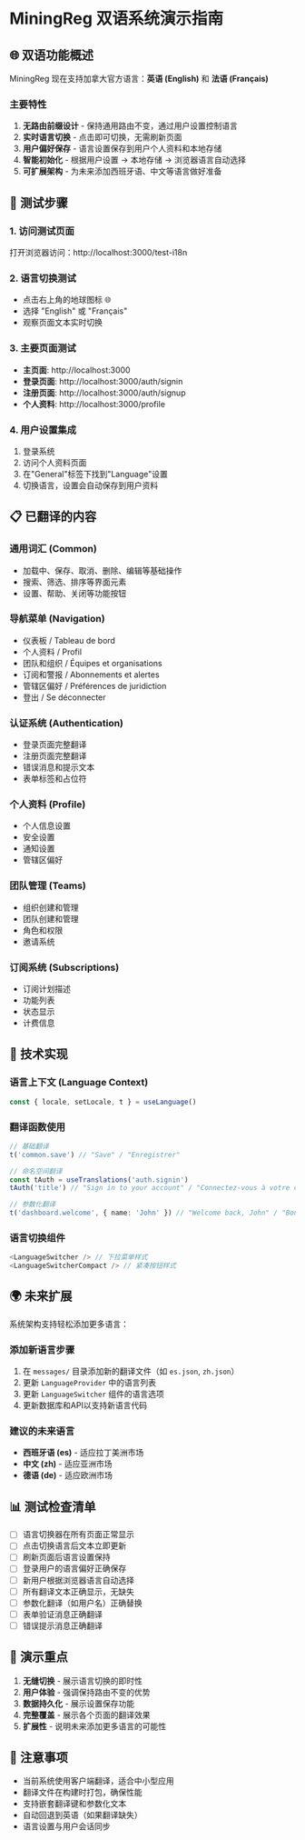 # MiningReg 双语系统演示指南

## 🌐 双语功能概述

MiningReg 现在支持加拿大官方语言：**英语 (English)** 和 **法语 (Français)**

### 主要特性

1. **无路由前缀设计** - 保持通用路由不变，通过用户设置控制语言
2. **实时语言切换** - 点击即可切换，无需刷新页面
3. **用户偏好保存** - 语言设置保存到用户个人资料和本地存储
4. **智能初始化** - 根据用户设置 → 本地存储 → 浏览器语言自动选择
5. **可扩展架构** - 为未来添加西班牙语、中文等语言做好准备

## 🚀 测试步骤

### 1. 访问测试页面
打开浏览器访问：http://localhost:3000/test-i18n

### 2. 语言切换测试
- 点击右上角的地球图标 🌐
- 选择 "English" 或 "Français"
- 观察页面文本实时切换

### 3. 主要页面测试
- **主页面**: http://localhost:3000
- **登录页面**: http://localhost:3000/auth/signin
- **注册页面**: http://localhost:3000/auth/signup
- **个人资料**: http://localhost:3000/profile

### 4. 用户设置集成
1. 登录系统
2. 访问个人资料页面
3. 在"General"标签下找到"Language"设置
4. 切换语言，设置会自动保存到用户资料

## 📋 已翻译的内容

### 通用词汇 (Common)
- 加载中、保存、取消、删除、编辑等基础操作
- 搜索、筛选、排序等界面元素
- 设置、帮助、关闭等功能按钮

### 导航菜单 (Navigation)
- 仪表板 / Tableau de bord
- 个人资料 / Profil
- 团队和组织 / Équipes et organisations
- 订阅和警报 / Abonnements et alertes
- 管辖区偏好 / Préférences de juridiction
- 登出 / Se déconnecter

### 认证系统 (Authentication)
- 登录页面完整翻译
- 注册页面完整翻译
- 错误消息和提示文本
- 表单标签和占位符

### 个人资料 (Profile)
- 个人信息设置
- 安全设置
- 通知设置
- 管辖区偏好

### 团队管理 (Teams)
- 组织创建和管理
- 团队创建和管理
- 角色和权限
- 邀请系统

### 订阅系统 (Subscriptions)
- 订阅计划描述
- 功能列表
- 状态显示
- 计费信息

## 🔧 技术实现

### 语言上下文 (Language Context)
```typescript
const { locale, setLocale, t } = useLanguage()
```

### 翻译函数使用
```typescript
// 基础翻译
t('common.save') // "Save" / "Enregistrer"

// 命名空间翻译
const tAuth = useTranslations('auth.signin')
tAuth('title') // "Sign in to your account" / "Connectez-vous à votre compte"

// 参数化翻译
t('dashboard.welcome', { name: 'John' }) // "Welcome back, John" / "Bon retour, John"
```

### 语言切换组件
```typescript
<LanguageSwitcher /> // 下拉菜单样式
<LanguageSwitcherCompact /> // 紧凑按钮样式
```

## 🌍 未来扩展

系统架构支持轻松添加更多语言：

### 添加新语言步骤
1. 在 `messages/` 目录添加新的翻译文件（如 `es.json`, `zh.json`）
2. 更新 `LanguageProvider` 中的语言列表
3. 更新 `LanguageSwitcher` 组件的语言选项
4. 更新数据库和API以支持新语言代码

### 建议的未来语言
- **西班牙语 (es)** - 适应拉丁美洲市场
- **中文 (zh)** - 适应亚洲市场
- **德语 (de)** - 适应欧洲市场

## 📊 测试检查清单

- [ ] 语言切换器在所有页面正常显示
- [ ] 点击切换语言后文本立即更新
- [ ] 刷新页面后语言设置保持
- [ ] 登录用户的语言偏好正确保存
- [ ] 新用户根据浏览器语言自动选择
- [ ] 所有翻译文本正确显示，无缺失
- [ ] 参数化翻译（如用户名）正确替换
- [ ] 表单验证消息正确翻译
- [ ] 错误提示消息正确翻译

## 🎯 演示重点

1. **无缝切换** - 展示语言切换的即时性
2. **用户体验** - 强调保持路由不变的优势
3. **数据持久化** - 展示设置保存功能
4. **完整覆盖** - 展示各个页面的翻译效果
5. **扩展性** - 说明未来添加更多语言的可能性

## 📝 注意事项

- 当前系统使用客户端翻译，适合中小型应用
- 翻译文件在构建时打包，确保性能
- 支持嵌套翻译键和参数化文本
- 自动回退到英语（如果翻译缺失）
- 语言设置与用户会话同步
